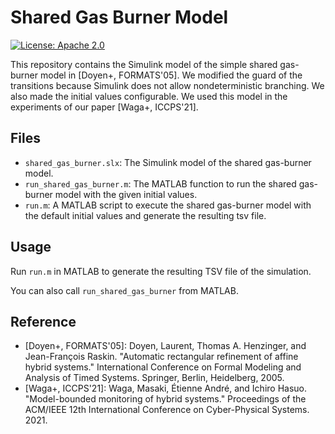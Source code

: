 Shared Gas Burner Model
=======================

[![License: Apache 2.0](https://img.shields.io/badge/License-Apache%202.0-blue.svg)](./LICENSE)

This repository contains the Simulink model of the simple shared gas-burner model in [Doyen+, FORMATS'05]. We modified the guard of the transitions because Simulink does not allow nondeterministic branching. We also made the initial values configurable. We used this model in the experiments of our paper [Waga+, ICCPS'21]. 

Files
-----

- `shared_gas_burner.slx`: The Simulink model of the shared gas-burner model.
- `run_shared_gas_burner.m`: The MATLAB function to run the shared gas-burner model with the given initial values.
- `run.m`: A MATLAB script to execute the shared gas-burner model with the default initial values and generate the resulting tsv file.

Usage
-----

Run `run.m` in MATLAB to generate the resulting TSV file of the simulation.

You can also call `run_shared_gas_burner` from MATLAB.

Reference
---------

- [Doyen+, FORMATS'05]: Doyen, Laurent, Thomas A. Henzinger, and Jean-François Raskin. "Automatic rectangular refinement of affine hybrid systems." International Conference on Formal Modeling and Analysis of Timed Systems. Springer, Berlin, Heidelberg, 2005.
- [Waga+, ICCPS'21]: Waga, Masaki, Étienne André, and Ichiro Hasuo. "Model-bounded monitoring of hybrid systems." Proceedings of the ACM/IEEE 12th International Conference on Cyber-Physical Systems. 2021.
